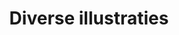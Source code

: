 ---
layout: illustration
title: Diverse illustraties
type: Illustraties
description: Diverse illustraties
img: /assets/img/uploads/lampionnen.jpg
images:
  - img: /assets/img/uploads/lampionnen.jpg
    alt: Lampionnen
  - img: /assets/img/uploads/pino.jpg
    alt: Pino
  - img: /assets/img/uploads/roodborst-1.jpg
    alt: Roodborst 1
  - img: /assets/img/uploads/roodborst-2.jpg
    alt: Roodborst 2
  - img: /assets/img/uploads/panda-1.jpg
    alt: Panda 1
  - img: /assets/img/uploads/panda-2.jpg
    alt: Panda 2
  - img: /assets/img/uploads/huub-van-der-lubbe.jpg
    alt: Huub van der Lubbe
---